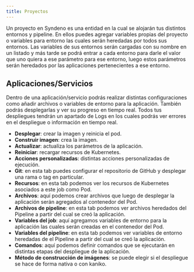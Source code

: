 ```yaml
---
title: Proyectos
---
```


Un proyecto en Syndeno es una entidad en la cual se alojarán tus distintos entornos y pipeline. En ellos puedes agregar variables propias del proyecto o variables para entorno las cuales serán heredadas por todos sus entornos. Las variables de sus entornos serán cargadas con su nombre en un listado y más tarde se podrá entrar a cada entorno para darle el valor que uno quiera a ese parámetro para ese entorno, luego estos parámetros serán heredados por las aplicaciones pertenecientes a ese entorno.

## Aplicaciones/Servicios
Dentro de una aplicación/servicio podrás realizar distintas configuraciones como añadir archivos o variables de entorno para la aplicación. También podrás desplegarlas y ver su progreso en tiempo real. Todos tus despliegues tendrán un apartado de Logs en los cuales podrás ver errores en el despliegue o información en tiempo real.
* **Desplegar**: crear la imagen y reinicia el pod.
* **Construir imagen**: crea la imagen.
* **Actualizar**: actualiza los parámetros de la aplicación.
* **Reiniciar**: recargar recursos de Kubernetes.
* **Acciones personalizadas**: distintas acciones personalizadas de ejecución.
* **Git**: en esta tab puedes configurar el repositorio de GitHub y desplegar una rama o tag en particular.
* **Recursos**: en esta tab podemos ver los recursos de Kubernetes asociados a este job como Pod.
* **Archivos**: aquí podemos crear archivos que luego de desplegar la aplicación serán agregados al contenedor del Pod.
* **Archivos de pipeline**: en esta tab podemos ver archivos heredados del Pipeline a partir del cual se creó la aplicación.
* **Variables del job**: aquí agregamos variables de entorno para la aplicación las cuales serán creadas en el contenedor del Pod.
* **Variables del pipeline**: en esta tab podemos ver variables de entorno heredadas de el Pipeline a partir del cual se creó la aplicación.
* **Comandos**: aquí podemos definir comandos que se ejecutarán en distintas etapas del despliegue de la aplicación.
* **Método de construcción de imágenes**: se puede elegir si el despliegue se hace de forma nativa o con kaniko.